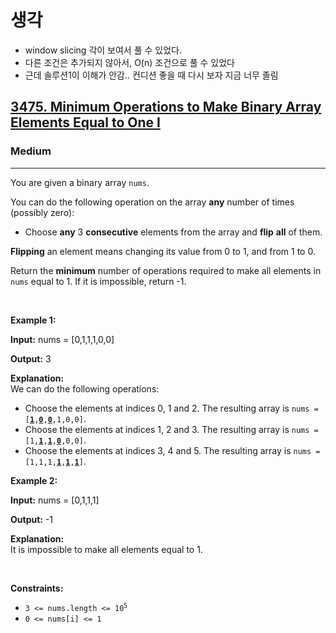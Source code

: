 # 생각
  - window slicing 각이 보여서 풀 수 있었다.
  - 다른 조건은 추가되지 않아서, O(n) 조건으로 풀 수 있었다
  - 근데 솔루션1이 이해가 안감.. 컨디션 좋을 때 다시 보자 지금 너무 졸림

<h2><a href="https://leetcode.com/problems/minimum-operations-to-make-binary-array-elements-equal-to-one-i">3475. Minimum Operations to Make Binary Array Elements Equal to One I</a></h2><h3>Medium</h3><hr><p>You are given a <span data-keyword="binary-array">binary array</span> <code>nums</code>.</p>

<p>You can do the following operation on the array <strong>any</strong> number of times (possibly zero):</p>

<ul>
	<li>Choose <strong>any</strong> 3 <strong>consecutive</strong> elements from the array and <strong>flip</strong> <strong>all</strong> of them.</li>
</ul>

<p><strong>Flipping</strong> an element means changing its value from 0 to 1, and from 1 to 0.</p>

<p>Return the <strong>minimum</strong> number of operations required to make all elements in <code>nums</code> equal to 1. If it is impossible, return -1.</p>

<p>&nbsp;</p>
<p><strong class="example">Example 1:</strong></p>

<div class="example-block">
<p><strong>Input:</strong> <span class="example-io">nums = [0,1,1,1,0,0]</span></p>

<p><strong>Output:</strong> <span class="example-io">3</span></p>

<p><strong>Explanation:</strong><br />
We can do the following operations:</p>

<ul>
	<li>Choose the elements at indices 0, 1 and 2. The resulting array is <code>nums = [<u><strong>1</strong></u>,<u><strong>0</strong></u>,<u><strong>0</strong></u>,1,0,0]</code>.</li>
	<li>Choose the elements at indices 1, 2 and 3. The resulting array is <code>nums = [1,<u><strong>1</strong></u>,<u><strong>1</strong></u>,<strong><u>0</u></strong>,0,0]</code>.</li>
	<li>Choose the elements at indices 3, 4 and 5. The resulting array is <code>nums = [1,1,1,<strong><u>1</u></strong>,<u><strong>1</strong></u>,<u><strong>1</strong></u>]</code>.</li>
</ul>
</div>

<p><strong class="example">Example 2:</strong></p>

<div class="example-block">
<p><strong>Input:</strong> <span class="example-io">nums = [0,1,1,1]</span></p>

<p><strong>Output:</strong> <span class="example-io">-1</span></p>

<p><strong>Explanation:</strong><br />
It is impossible to make all elements equal to 1.</p>
</div>

<p>&nbsp;</p>
<p><strong>Constraints:</strong></p>

<ul>
	<li><code>3 &lt;= nums.length &lt;= 10<sup>5</sup></code></li>
	<li><code>0 &lt;= nums[i] &lt;= 1</code></li>
</ul>
